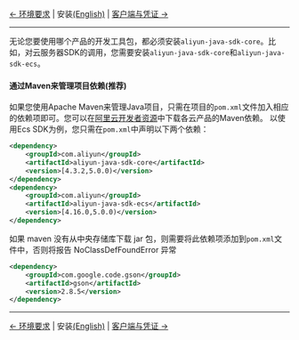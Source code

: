 [← 环境要求](0-Requirements-CN.md) | 安装[(English)](1-Installation-EN.md) | [客户端与凭证 →](2-Client-CN.md)
***

无论您要使用哪个产品的开发工具包，都必须安装`aliyun-java-sdk-core`。比如，对云服务器SDK的调用，您需要安装`aliyun-java-sdk-core`和`aliyun-java-sdk-ecs`。
#### 通过Maven来管理项目依赖(推荐)
如果您使用Apache Maven来管理Java项目，只需在项目的`pom.xml`文件加入相应的依赖项即可。您可以在[阿里云开发者资源](https://help.aliyun.com/learn/developer.html)中下载各云产品的Maven依赖。
以使用Ecs SDK为例，您只需在`pom.xml`中声明以下两个依赖：
```xml
<dependency>
    <groupId>com.aliyun</groupId>
    <artifactId>aliyun-java-sdk-core</artifactId>
    <version>[4.3.2,5.0.0)</version>
</dependency>
<dependency>
    <groupId>com.aliyun</groupId>
    <artifactId>aliyun-java-sdk-ecs</artifactId>
    <version>[4.16.0,5.0.0)</version>
</dependency>
```

如果 maven 没有从中央存储库下载 jar 包，则需要将此依赖项添加到`pom.xml`文件中，否则将报告 NoClassDefFoundError 异常
```xml
<dependency>
    <groupId>com.google.code.gson</groupId>
    <artifactId>gson</artifactId>
    <version>2.8.5</version>
</dependency>
```
***
[← 环境要求](0-Requirements-CN.md)  | 安装[(English)](1-Installation-EN.md) | [客户端与凭证 →](2-Client-CN.md)